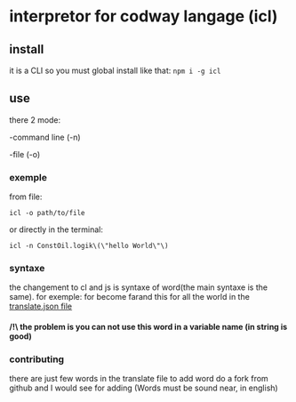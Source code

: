 # interpretor for codway langage (icl)
## install
it is a CLI so you must global install like that:
`npm i -g icl`
## use
there 2 mode:

-command line (-n)

-file (-o)
### exemple
from file:

`icl -o path/to/file`

or directly in the terminal:

`icl -n ConstOil.logik\(\"hello World\"\)`
### syntaxe
the changement to cl and js is syntaxe of word(the main syntaxe is the same).
for exemple: for become farand this for all the world in the [translate.json file](https://github.com/leblanmonster/icl/blob/main/bin/translate.json)
#### /!\ the problem is you can not use this word in a variable name (in string is good)

### contributing
there are just few words in the translate file to add word do a fork from github and I would see for adding
(Words must be sound near, in english)
